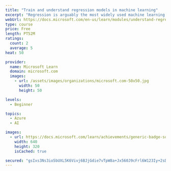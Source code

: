 ```yaml
---
title: "Train and understand regression models in machine learning"
excerpt: "Regression is arguably the most widely used machine learning technique, commonly underlying scientific discoveries, business planning, and stock market analytics. This learning material takes a dive into some common regression analyses, both simple and more complex, and provides some insight on how to assess model performance."
webUrl: https://docs.microsoft.com/en-us/learn/modules/understand-regression-machine-learning/
type: course
price: Free
length: PT52M
ratings:
  count: 2
  average: 5
heat: 50

provider:
  name: Microsoft Learn
  domain: microsoft.com
  images:
    - url: /assets/images/organizations/microsoft.com-50x50.jpg
      width: 50
      height: 50

levels:
  - Beginner

topics:
  - Azure
  - AI

images:
  - url: https://docs.microsoft.com/learn/achievements/generic-badge-social.png
    width: 640
    height: 320
    isCached: true

secured: "gsIxs3Ns3io5bUXL5K6Vivj6BJjGdie7vTpW8a+Jx560J9cFrl6W123Iy+2sDUzcCaKvQN9ngk7QFlmau9MDwR2WXDXng+vZh2uNShHPt6gvjNY5hSI5ivGiI96VOA0mRhsdvj68CblEORAbyutSUdUR47BSilri/VFfbVSplot8/kZdVSKxG7EDFtPfhxdKM3nTafy2AZ7tSg4VsQGw+fViECFSsd59Ev/MJpSPnjtIETUCJE87hjSy/y7NvavUEHq93b8cm+J1XTp6K+vSwUP4bp0BiQCq6+NnEfECXpYA1dgFa7EkDB0Wy60UVz4/c5JU7/5bPRYpctvPVvReSfiuSoGlDBGd5dwOJjouA5gfQfJFPkg+JW9REClomZKf3Fv4FBbO+vd3+dNSKtoqCg==;T0gEXHqJAU2w7wbPS8c+Cw=="
---
```


